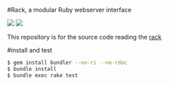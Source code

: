 #Rack, a modular Ruby webserver interface
   

<img src="https://api.travis-ci.org/udagawa/rack-source-reading.svg?branch=master&.png" />  
<img src="https://circleci.com/gh/udagawa/rack-source-reading.svg?style=svg" />


This repository is for the source code reading the [rack](https://github.com/rack/rack)  

#install and test


```bash
$ gem install bundler --no-ri --no-rdoc
$ bundle install
$ bundle exec rake test
```
